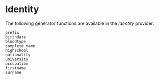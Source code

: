 # Identity

The following generator functions are available in the *Identity* provider:

```@docs
prefix
birthdate
bloodtype
complete_name
highschool
nationality
university
occupation
firstname
surname
```
